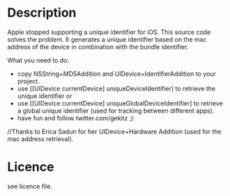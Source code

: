 # Description

Apple stopped supporting a unique identifier for iOS. This source code solves the problem. It generates a unique identifier based on the mac address of the device in combination with the bundle identifier.

What you need to do:
* copy NSString+MD5Addition and UIDevice+IdentifierAddition to your project.
* use [[UIDevice currentDevice] uniqueDeviceIdentifier] to retrieve the unique identifier or
* use [[UIDevice currentDevice] uniqueGlobalDeviceIdentifier] to retrieve a global
unique identifier (used for tracking between different apps).
* have fun and follow twitter.com/gekitz ;)

//Thanks to Erica Sadun for her UIDevice+Hardware Addition (used for the mac address retrieval).

# Licence
see licence file.